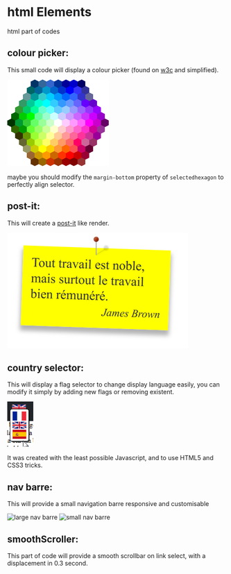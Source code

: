 # html Elements
html part of codes

## colour picker:
This small code will display a colour picker (found on [w3c](https://www.w3schools.com/colors/colors_picker.asp) and simplified).

![map](colorPicker/imgs/img_colormap.gif)

maybe you should modify the ```margin-bottom``` property of `selectedhexagon` to perfectly align selector.

## post-it:
This will create a [post-it](http://creative-punch.net/2014/02/create-css3-post-it-note/) like render.

![post-it](post-it/imgs/post-it.png)

## country selector:
This will display a flag selector to change display language easily, you can modify it simply by adding new flags or removing existent.

![countrySelector](countrySelector/imgs/countrySelector.html.png)

It was created with the least possible Javascript, and to use HTML5 and CSS3 tricks.

## nav barre:
This will provide a small navigation barre responsive and customisable

![large nav barre](navBarre/imgs/large.png)
![small nav barre](navBarre/imgs/small.png)

## smoothScroller:
This part of code will provide a smooth scrollbar on link select, with a displacement in 0.3 second.